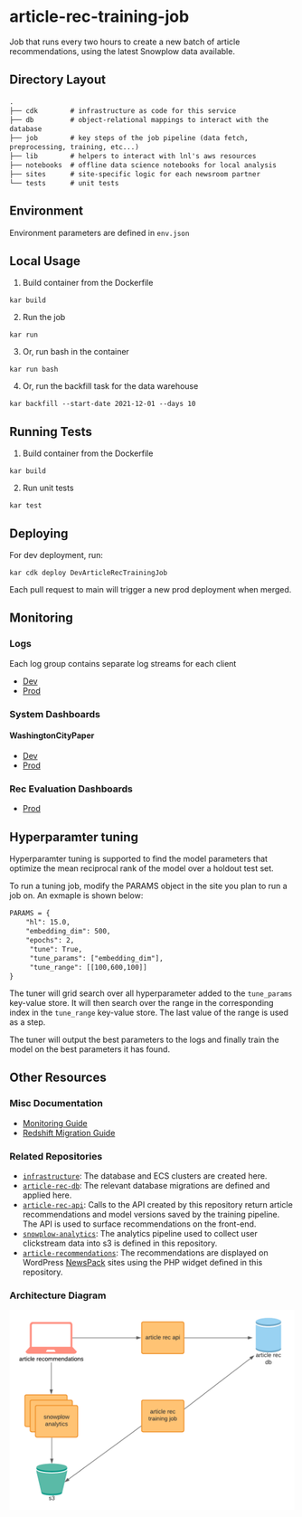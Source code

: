 # article-rec-training-job

Job that runs every two hours to create a new batch of article recommendations, using the latest Snowplow data available.

## Directory Layout

```
.
├── cdk        # infrastructure as code for this service
├── db         # object-relational mappings to interact with the database
├── job        # key steps of the job pipeline (data fetch, preprocessing, training, etc...)
├── lib        # helpers to interact with lnl's aws resources
├── notebooks  # offline data science notebooks for local analysis
├── sites      # site-specific logic for each newsroom partner
└── tests      # unit tests
```

## Environment

Environment parameters are defined in `env.json`

## Local Usage

1. Build container from the Dockerfile

```
kar build
```

2. Run the job

```
kar run
```

3. Or, run bash in the container

```
kar run bash
```

4. Or, run the backfill task for the data warehouse

```
kar backfill --start-date 2021-12-01 --days 10
```

## Running Tests

1. Build container from the Dockerfile

```
kar build
```

2. Run unit tests

```
kar test
```

## Deploying

For dev deployment, run:

```
kar cdk deploy DevArticleRecTrainingJob
```

Each pull request to main will trigger a new prod deployment when merged.

## Monitoring

### Logs

Each log group contains separate log streams for each client

- [Dev](https://console.aws.amazon.com/cloudwatch/home?region=us-east-1#logsV2:log-groups/log-group/DevArticleRecTrainingJobLogGroup)
- [Prod](https://console.aws.amazon.com/cloudwatch/home?region=us-east-1#logsV2:log-groups/log-group/ArticleRecTrainingJobLogGroup)

### System Dashboards

#### WashingtonCityPaper

- [Dev](https://console.aws.amazon.com/cloudwatch/home?region=us-east-1#dashboards:name=dev-article-rec-training-job-wcp)
- [Prod](https://console.aws.amazon.com/cloudwatch/home?region=us-east-1#dashboards:name=article-rec-training-job-wcp)

### Rec Evaluation Dashboards

- [Prod](https://console.aws.amazon.com/cloudwatch/home?region=us-east-1#dashboards:name=article-rec-evaluations;start=PT168H)

## Hyperparamter tuning

Hyperparamter tuning is supported to find the model parameters that optimize the mean reciprocal rank of the model over a holdout test set.

To run a tuning job, modify the PARAMS object in the site you plan to run a job on. An exmaple is shown below:

```
PARAMS = {
    "hl": 15.0,
    "embedding_dim": 500,
    "epochs": 2,
     "tune": True,
     "tune_params": ["embedding_dim"],
     "tune_range": [[100,600,100]]
}
```

The tuner will grid search over all hyperparameter added to the `tune_params` key-value store. It will then search over the range in the corresponding index in the `tune_range` key-value store. The last value of the range is used as a step.

The tuner will output the best parameters to the logs and finally train the model on the best parameters it has found.



## Other Resources

### Misc Documentation

- [Monitoring Guide](https://www.notion.so/article-rec-backend-monitoring-30915f77759c4350b1b8588582c9ea04)
- [Redshift Migration Guide](https://www.notion.so/Redshift-Guide-21526b210bc3425cb80c2146f3b9e7e0)

### Related Repositories

- [`infrastructure`](https://github.com/LocalAtBrown/article-rec-api): The database and ECS clusters are created here.
- [`article-rec-db`](https://github.com/LocalAtBrown/article-rec-db): The relevant database migrations are defined and applied here.
- [`article-rec-api`](https://github.com/LocalAtBrown/article-rec-api): Calls to the API created by this repository return article recommendations and model versions saved by the training pipeline. The API is used to surface recommendations on the front-end.
- [`snowplow-analytics`](https://github.com/LocalAtBrown/snowplow-analytics): The analytics pipeline used to collect user clickstream data into s3 is defined in this repository.
- [`article-recommendations`](https://github.com/LocalAtBrown/article-recommendations): The recommendations are displayed on WordPress [NewsPack](https://newspack.pub/) sites using the PHP widget defined in this repository.

### Architecture Diagram

![architecture diagram](docs/images/arch-diagram.png)
